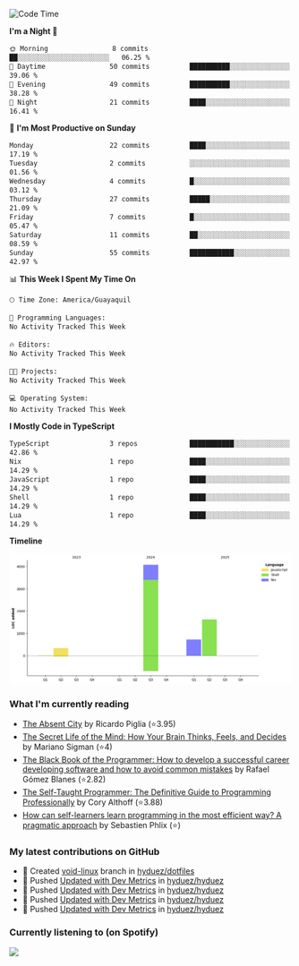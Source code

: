 <!--START_SECTION:waka-->
![Code Time](http://img.shields.io/badge/Code%20Time-237%20hrs%2043%20mins-blue)

**I'm a Night 🦉** 

```text
🌞 Morning                8 commits           ██░░░░░░░░░░░░░░░░░░░░░░░   06.25 % 
🌆 Daytime                50 commits          ██████████░░░░░░░░░░░░░░░   39.06 % 
🌃 Evening                49 commits          ██████████░░░░░░░░░░░░░░░   38.28 % 
🌙 Night                  21 commits          ████░░░░░░░░░░░░░░░░░░░░░   16.41 % 
```
📅 **I'm Most Productive on Sunday** 

```text
Monday                   22 commits          ████░░░░░░░░░░░░░░░░░░░░░   17.19 % 
Tuesday                  2 commits           ░░░░░░░░░░░░░░░░░░░░░░░░░   01.56 % 
Wednesday                4 commits           █░░░░░░░░░░░░░░░░░░░░░░░░   03.12 % 
Thursday                 27 commits          █████░░░░░░░░░░░░░░░░░░░░   21.09 % 
Friday                   7 commits           █░░░░░░░░░░░░░░░░░░░░░░░░   05.47 % 
Saturday                 11 commits          ██░░░░░░░░░░░░░░░░░░░░░░░   08.59 % 
Sunday                   55 commits          ███████████░░░░░░░░░░░░░░   42.97 % 
```


📊 **This Week I Spent My Time On** 

```text
🕑︎ Time Zone: America/Guayaquil

💬 Programming Languages: 
No Activity Tracked This Week

🔥 Editors: 
No Activity Tracked This Week

🐱‍💻 Projects: 
No Activity Tracked This Week

💻 Operating System: 
No Activity Tracked This Week
```

**I Mostly Code in TypeScript** 

```text
TypeScript               3 repos             ███████████░░░░░░░░░░░░░░   42.86 % 
Nix                      1 repo              ████░░░░░░░░░░░░░░░░░░░░░   14.29 % 
JavaScript               1 repo              ████░░░░░░░░░░░░░░░░░░░░░   14.29 % 
Shell                    1 repo              ████░░░░░░░░░░░░░░░░░░░░░   14.29 % 
Lua                      1 repo              ████░░░░░░░░░░░░░░░░░░░░░   14.29 % 
```



**Timeline**

![Lines of Code chart](https://raw.githubusercontent.com/hyduez/hyduez/master/assets/bar_graph.png)


<!--END_SECTION:waka-->

### What I'm currently reading
<!-- GOODREADS-LIST:START -->
- [The Absent City](https://www.goodreads.com/review/show/6830799490?utm_medium=api&utm_source=rss) by Ricardo Piglia (⭐️3.95)
- [The Secret Life of the Mind: How Your Brain Thinks, Feels, and Decides](https://www.goodreads.com/review/show/6830795622?utm_medium=api&utm_source=rss) by Mariano Sigman (⭐️4)
- [The Black Book of the Programmer: How to develop a successful career developing software and how to avoid common mistakes](https://www.goodreads.com/review/show/6830792107?utm_medium=api&utm_source=rss) by Rafael Gómez Blanes (⭐️2.82)
- [The Self-Taught Programmer: The Definitive Guide to Programming Professionally](https://www.goodreads.com/review/show/6830355685?utm_medium=api&utm_source=rss) by Cory  Althoff (⭐️3.88)
- [How can self-learners learn programming in the most efficient way? A pragmatic approach](https://www.goodreads.com/review/show/6830353251?utm_medium=api&utm_source=rss) by Sebastien Phlix (⭐️)
<!-- GOODREADS-LIST:END -->

### My latest contributions on GitHub
<!--START_SECTION:activity-->
- 🌱 Created [void-linux](https://github.com/hyduez/dotfiles/tree/void-linux) branch in [hyduez/dotfiles](https://github.com/hyduez/dotfiles)
- 🍤 Pushed [Updated with Dev Metrics](https://github.com/hyduez/hyduez/commit/6c9bd13c38446e2fe813069494885f246c92493c) in [hyduez/hyduez](https://github.com/hyduez/hyduez)
- 🍤 Pushed [Updated with Dev Metrics](https://github.com/hyduez/hyduez/commit/54d2b2ada3052f9c72c0cee27535548ab308b1a1) in [hyduez/hyduez](https://github.com/hyduez/hyduez)
- 🍤 Pushed [Updated with Dev Metrics](https://github.com/hyduez/hyduez/commit/f1dc7895cb95d4948a4ea99474a98b6595a7e6a7) in [hyduez/hyduez](https://github.com/hyduez/hyduez)
- 🍤 Pushed [Updated with Dev Metrics](https://github.com/hyduez/hyduez/commit/643e3b97fbf9016fda5f331f8c010b73b9dcf465) in [hyduez/hyduez](https://github.com/hyduez/hyduez)
<!--END_SECTION:activity-->

### Currently listening to (on Spotify)
<img src="https://spotify-hyduez.vercel.app/api/spotify" width="400em">
